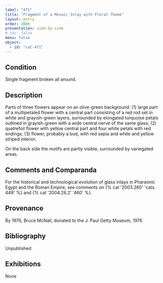 ```yaml
---
label: "471"
title: "Fragment of a Mosaic Inlay with Floral Theme"
layout: entry
order: 2080
presentation: side-by-side
# toc: false
menu: false
object:
  - id: "cat-471"
---
```


## Condition

Single fragment broken all around.

## Description

Parts of three flowers appear on an olive-green background: (1) large part of a multipetaled flower with a central part consisting of a red rod set in white and grayish-green layers, surrounded by elongated turquoise petals outlined in grayish-green with a wide central nerve of the same glass; (2) quatrefoil flower with yellow central part and four white petals with red endings; (3) flower, probably a bud, with red sepia and white and yellow striped interior.

On the back side the motifs are partly visible, surrounded by variegated areas.

## Comments and Comparanda

For the historical and technological evolution of glass inlays in Pharaonic Egypt and the Roman Empire, see comments on {% cat '2003.260' 'cats. 449' %} and {% cat '2004.26.2' '460' %}.

## Provenance

By 1976, Bruce McNall, donated to the J. Paul Getty Museum, 1976

## Bibliography

Unpublished

## Exhibitions

None